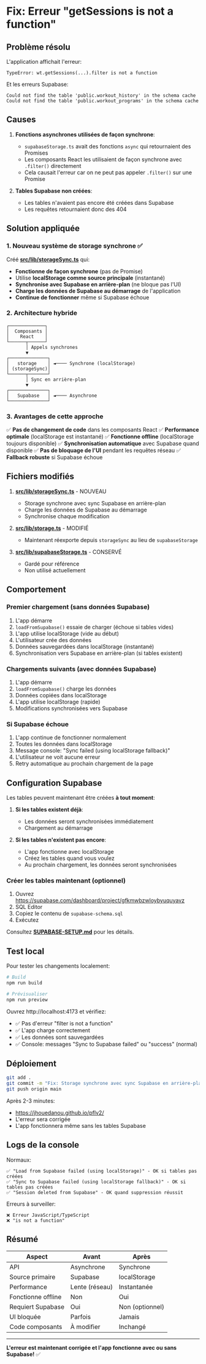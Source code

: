 # Fix: Erreur "getSessions is not a function"

## Problème résolu

L'application affichait l'erreur:
```
TypeError: wt.getSessions(...).filter is not a function
```

Et les erreurs Supabase:
```
Could not find the table 'public.workout_history' in the schema cache
Could not find the table 'public.workout_programs' in the schema cache
```

## Causes

1. **Fonctions asynchrones utilisées de façon synchrone**:
   - `supabaseStorage.ts` avait des fonctions `async` qui retournaient des Promises
   - Les composants React les utilisaient de façon synchrone avec `.filter()` directement
   - Cela causait l'erreur car on ne peut pas appeler `.filter()` sur une Promise

2. **Tables Supabase non créées**:
   - Les tables n'avaient pas encore été créées dans Supabase
   - Les requêtes retournaient donc des 404

## Solution appliquée

### 1. Nouveau système de storage synchrone ✅

Créé **[src/lib/storageSync.ts](src/lib/storageSync.ts)** qui:

- **Fonctionne de façon synchrone** (pas de Promise)
- Utilise **localStorage comme source principale** (instantané)
- **Synchronise avec Supabase en arrière-plan** (ne bloque pas l'UI)
- **Charge les données de Supabase au démarrage** de l'application
- **Continue de fonctionner** même si Supabase échoue

### 2. Architecture hybride

```
┌─────────────┐
│  Composants │
│    React    │
└──────┬──────┘
       │ Appels synchrones
       ▼
┌──────────────┐
│   storage    │ ◄──── Synchrone (localStorage)
│ (storageSync)│
└──────┬───────┘
       │ Sync en arrière-plan
       ▼
┌──────────────┐
│   Supabase   │ ◄──── Asynchrone
└──────────────┘
```

### 3. Avantages de cette approche

✅ **Pas de changement de code** dans les composants React
✅ **Performance optimale** (localStorage est instantané)
✅ **Fonctionne offline** (localStorage toujours disponible)
✅ **Synchronisation automatique** avec Supabase quand disponible
✅ **Pas de bloquage de l'UI** pendant les requêtes réseau
✅ **Fallback robuste** si Supabase échoue

## Fichiers modifiés

1. **[src/lib/storageSync.ts](src/lib/storageSync.ts)** - NOUVEAU
   - Storage synchrone avec sync Supabase en arrière-plan
   - Charge les données de Supabase au démarrage
   - Synchronise chaque modification

2. **[src/lib/storage.ts](src/lib/storage.ts)** - MODIFIÉ
   - Maintenant réexporte depuis `storageSync` au lieu de `supabaseStorage`

3. **[src/lib/supabaseStorage.ts](src/lib/supabaseStorage.ts)** - CONSERVÉ
   - Gardé pour référence
   - Non utilisé actuellement

## Comportement

### Premier chargement (sans données Supabase)
1. L'app démarre
2. `loadFromSupabase()` essaie de charger (échoue si tables vides)
3. L'app utilise localStorage (vide au début)
4. L'utilisateur crée des données
5. Données sauvegardées dans localStorage (instantané)
6. Synchronisation vers Supabase en arrière-plan (si tables existent)

### Chargements suivants (avec données Supabase)
1. L'app démarre
2. `loadFromSupabase()` charge les données
3. Données copiées dans localStorage
4. L'app utilise localStorage (rapide)
5. Modifications synchronisées vers Supabase

### Si Supabase échoue
1. L'app continue de fonctionner normalement
2. Toutes les données dans localStorage
3. Message console: "Sync failed (using localStorage fallback)"
4. L'utilisateur ne voit aucune erreur
5. Retry automatique au prochain chargement de la page

## Configuration Supabase

Les tables peuvent maintenant être créées **à tout moment**:

1. **Si les tables existent déjà**:
   - Les données seront synchronisées immédiatement
   - Chargement au démarrage

2. **Si les tables n'existent pas encore**:
   - L'app fonctionne avec localStorage
   - Créez les tables quand vous voulez
   - Au prochain chargement, les données seront synchronisées

### Créer les tables maintenant (optionnel)

1. Ouvrez https://supabase.com/dashboard/project/gfkmwbzwloybyuquyavz
2. SQL Editor
3. Copiez le contenu de `supabase-schema.sql`
4. Exécutez

Consultez **[SUPABASE-SETUP.md](SUPABASE-SETUP.md)** pour les détails.

## Test local

Pour tester les changements localement:

```bash
# Build
npm run build

# Prévisualiser
npm run preview
```

Ouvrez http://localhost:4173 et vérifiez:
- ✅ Pas d'erreur "filter is not a function"
- ✅ L'app charge correctement
- ✅ Les données sont sauvegardées
- ✅ Console: messages "Sync to Supabase failed" ou "success" (normal)

## Déploiement

```bash
git add .
git commit -m "Fix: Storage synchrone avec sync Supabase en arrière-plan"
git push origin main
```

Après 2-3 minutes:
- https://jhouedanou.github.io/pflv2/
- L'erreur sera corrigée
- L'app fonctionnera même sans les tables Supabase

## Logs de la console

Normaux:
```
✅ "Load from Supabase failed (using localStorage)" - OK si tables pas créées
✅ "Sync to Supabase failed (using localStorage fallback)" - OK si tables pas créées
✅ "Session deleted from Supabase" - OK quand suppression réussit
```

Erreurs à surveiller:
```
❌ Erreur JavaScript/TypeScript
❌ "is not a function"
```

## Résumé

| Aspect | Avant | Après |
|--------|-------|-------|
| API | Asynchrone | Synchrone |
| Source primaire | Supabase | localStorage |
| Performance | Lente (réseau) | Instantanée |
| Fonctionne offline | Non | Oui |
| Requiert Supabase | Oui | Non (optionnel) |
| UI bloquée | Parfois | Jamais |
| Code composants | À modifier | Inchangé |

---

**L'erreur est maintenant corrigée et l'app fonctionne avec ou sans Supabase!** ✅
